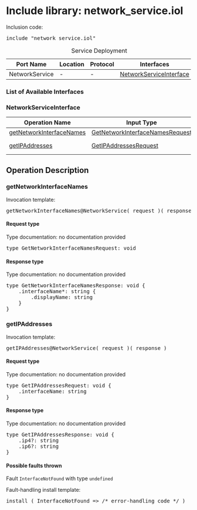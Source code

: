 # Include library: network_service.iol

Inclusion code: <pre>include "network_service.iol"</pre>

<table>
  <caption>Service Deployment</caption>
  <thead>
    <tr>
      <th>Port Name</th>
      <th>Location</th>
      <th>Protocol</th>
      <th>Interfaces</th>
    </tr>
  </thead>
  <tbody>
    <tr>
      <td>NetworkService</td>
      <td>-</td>
      <td>-</td>
      <td><a href="#NetworkServiceInterface">NetworkServiceInterface</a></td>
    </tr>
  </tbody>
</table>

<h3>List of Available Interfaces</h3>

<h3 id="NetworkServiceInterface">NetworkServiceInterface</h3>

<table>
  <thead>
    <tr>
      <th>Operation Name</th>
      <th>Input Type</th>
      <th>Output Type</th>
      <th>Faults</th>
    </tr>
  </thead>
  <tbody>
    <tr>
      <td><a href="#getNetworkInterfaceNames">getNetworkInterfaceNames</a></td>
      <td><a href="#GetNetworkInterfaceNamesRequest">GetNetworkInterfaceNamesRequest</a></td>
      <td><a href="#GetNetworkInterfaceNamesResponse">GetNetworkInterfaceNamesResponse</a></td>
      <td>
      </td>
    </tr>
    <tr>
      <td><a href="#getIPAddresses">getIPAddresses</a></td>
      <td><a href="#GetIPAddressesRequest">GetIPAddressesRequest</a></td>
      <td><a href="#GetIPAddressesResponse">GetIPAddressesResponse</a></td>
      <td>
        InterfaceNotFound( undefined )
      </td>
    </tr>
  </tbody>
</table>

<h2>Operation Description</h2>



<h3 id="getNetworkInterfaceNames">getNetworkInterfaceNames</h3>


Invocation template: 
<pre>getNetworkInterfaceNames@NetworkService( request )( response )</pre>

<h4 id="GetNetworkInterfaceNamesRequest">Request type</h4>

Type documentation: no documentation provided 
<pre>type GetNetworkInterfaceNamesRequest: void</pre>


<h4 id="GetNetworkInterfaceNamesResponse">Response type</h4>
Type documentation: no documentation provided 
<pre>type GetNetworkInterfaceNamesResponse: void {
	.interfaceName*: string {
		.displayName: string
	}
}</pre>







<h3 id="getIPAddresses">getIPAddresses</h3>


Invocation template: 
<pre>getIPAddresses@NetworkService( request )( response )</pre>

<h4 id="GetIPAddressesRequest">Request type</h4>

Type documentation: no documentation provided 
<pre>type GetIPAddressesRequest: void {
	.interfaceName: string
}</pre>


<h4 id="GetIPAddressesResponse">Response type</h4>
Type documentation: no documentation provided 
<pre>type GetIPAddressesResponse: void {
	.ip4?: string
	.ip6?: string
}</pre>



<h4>Possible faults thrown</h4>



Fault <code>InterfaceNotFound</code> with type <code>undefined</code>

Fault-handling install template: 
<pre>install ( InterfaceNotFound => /* error-handling code */ )</pre>






